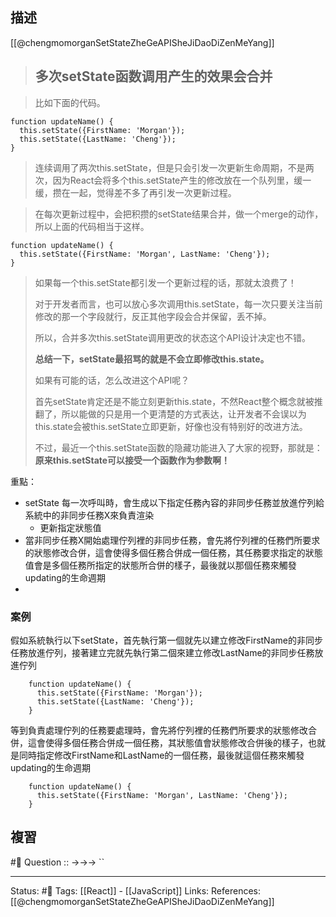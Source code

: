 



## 描述
[[@chengmomorganSetStateZheGeAPISheJiDaoDiZenMeYang]]
> ## 多次setState函数调用产生的效果会合并

> 比如下面的代码。

```text
function updateName() {
  this.setState({FirstName: 'Morgan'});
  this.setState({LastName: 'Cheng'});
}
```

> 连续调用了两次this.setState，但是只会引发一次更新生命周期，不是两次，因为React会将多个this.setState产生的修改放在一个队列里，缓一缓，攒在一起，觉得差不多了再引发一次更新过程。



> 在每次更新过程中，会把积攒的setState结果合并，做一个merge的动作，所以上面的代码相当于这样。

```text
function updateName() {
  this.setState({FirstName: 'Morgan', LastName: 'Cheng'});
}
```

> 如果每一个this.setState都引发一个更新过程的话，那就太浪费了！
> 
> 对于开发者而言，也可以放心多次调用this.setState，每一次只要关注当前修改的那一个字段就行，反正其他字段会合并保留，丢不掉。  
> 
> 所以，合并多次this.setState调用更改的状态这个API设计决定也不错。
> 
> **总结一下，setState最招骂的就是不会立即修改this.state。**
> 
> 如果有可能的话，怎么改进这个API呢？
>
>首先setState肯定还是不能立刻更新this.state，不然React整个概念就被推翻了，所以能做的只是用一个更清楚的方式表达，让开发者不会误以为this.state会被this.setState立即更新，好像也没有特别好的改进方法。
>
>不过，最近一个this.setState函数的隐藏功能进入了大家的视野，那就是：**原来this.setState可以接受一个函数作为参数啊！**

重點：
- setState 每一次呼叫時，會生成以下指定任務內容的非同步任務並放進佇列給系統中的非同步任務X來負責渲染
	- 更新指定狀態值
- 當非同步任務X開始處理佇列裡的非同步任務，會先將佇列裡的任務們所要求的狀態修改合併，這會使得多個任務合併成一個任務，其任務要求指定的狀態值會是多個任務所指定的狀態所合併的樣子，最後就以那個任務來觸發updating的生命週期
- 



### 案例
假如系統執行以下setState，首先執行第一個就先以建立修改FirstName的非同步任務放進佇列，接著建立完就先執行第二個來建立修改LastName的非同步任務放進佇列
```
	function updateName() {
	  this.setState({FirstName: 'Morgan'});
	  this.setState({LastName: 'Cheng'});
	}
```

等到負責處理佇列的任務要處理時，會先將佇列裡的任務們所要求的狀態修改合併，這會使得多個任務合併成一個任務，其狀態值會狀態修改合併後的樣子，也就是同時指定修改FirstName和LastName的一個任務，最後就這個任務來觸發updating的生命週期
```
	function updateName() {
	  this.setState({FirstName: 'Morgan', LastName: 'Cheng'});
	}
```



## 複習
#🧠 Question :: ->->-> ``

---
Status: #🌱 
Tags:
[[React]] - [[JavaScript]]
Links:
References:
[[@chengmomorganSetStateZheGeAPISheJiDaoDiZenMeYang]]